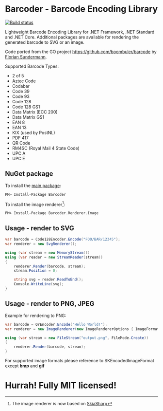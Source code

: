 # Barcoder - Barcode Encoding Library

[![Build status](https://github.com/huysentruitw/barcoder/actions/workflows/build-test-publish.yml/badge.svg?branch=master)](https://github.com/huysentruitw/barcoder/actions/workflows/build-test-publish.yml?query=branch%3Amaster)

Lightweight Barcode Encoding Library for .NET Framework, .NET Standard and .NET Core. Additional packages are available for rendering the generated barcode to SVG or an image.

Code ported from the GO project https://github.com/boombuler/barcode by [Florian Sundermann](https://github.com/boombuler).

Supported Barcode Types:

* 2 of 5
* Aztec Code
* Codabar
* Code 39
* Code 93
* Code 128
* Code 128 GS1
* Data Matrix (ECC 200)
* Data Matrix GS1
* EAN 8
* EAN 13
* KIX (used by PostNL)  
* PDF 417
* QR Code
* RM4SC (Royal Mail 4 State Code)
* UPC A
* UPC E

## NuGet package

To install the [main package](https://www.nuget.org/packages/Barcoder):

    PM> Install-Package Barcoder

To install the image renderer[^1]:

	PM> Install-Package Barcoder.Renderer.Image
	
## Usage - render to SVG

```csharp
var barcode = Code128Encoder.Encode("FOO/BAR/12345");
var renderer = new SvgRenderer();

using (var stream = new MemoryStream())
using (var reader = new StreamReader(stream))
{
    renderer.Render(barcode, stream);
    stream.Position = 0;

    string svg = reader.ReadToEnd();
    Console.WriteLine(svg);
}
```

## Usage - render to PNG, JPEG

Example for rendering to PNG:

```csharp
var barcode = QrEncoder.Encode("Hello World!");
var renderer = new ImageRenderer(new ImageRendererOptions { ImageFormat = ImageFormat.Png });

using (var stream = new FileStream("output.png", FileMode.Create))
{
    renderer.Render(barcode, stream);
}
```

For supported image formats please reference to SKEncodedImageFormat except **bmp** and **gif**

# Hurrah! Fully MIT licensed!

[^1]: The image renderer is now based on [SkiaSharp](https://github.com/mono/SkiaSharp)
